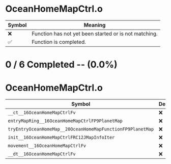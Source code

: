 # OceanHomeMapCtrl.o
| Symbol | Meaning 
| ------------- | ------------- 
| :x: | Function has not yet been started or is not matching. 
| :white_check_mark: | Function is completed. 


# 0 / 6 Completed -- (0.0%)
# OceanHomeMapCtrl.o
| Symbol | Decompiled? |
| ------------- | ------------- |
| `__ct__16OceanHomeMapCtrlFv` | :x: |
| `entryMapRing__16OceanHomeMapCtrlFP9PlanetMap` | :x: |
| `tryEntryOceanHomeMap__20OceanHomeMapFunctionFP9PlanetMap` | :x: |
| `init__16OceanHomeMapCtrlFRC12JMapInfoIter` | :x: |
| `movement__16OceanHomeMapCtrlFv` | :x: |
| `__dt__16OceanHomeMapCtrlFv` | :x: |
